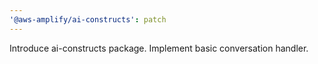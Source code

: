 ```yaml
---
'@aws-amplify/ai-constructs': patch
---
```


Introduce ai-constructs package. Implement basic conversation handler.

